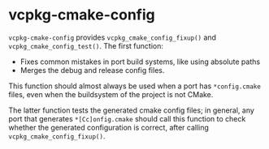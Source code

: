 # vcpkg-cmake-config

`vcpkg-cmake-config` provides `vcpkg_cmake_config_fixup()` and `vcpkg_cmake_config_test()`.
The first function:

- Fixes common mistakes in port build systems, like using absolute paths
- Merges the debug and release config files.

This function should almost always be used when a port has `*config.cmake` files,
even when the buildsystem of the project is not CMake.

The latter function tests the generated cmake config files;
in general, any port that generates `*[Cc]onfig.cmake` should call this
function to check whether the generated configuration is correct,
after calling `vcpkg_cmake_config_fixup()`.
